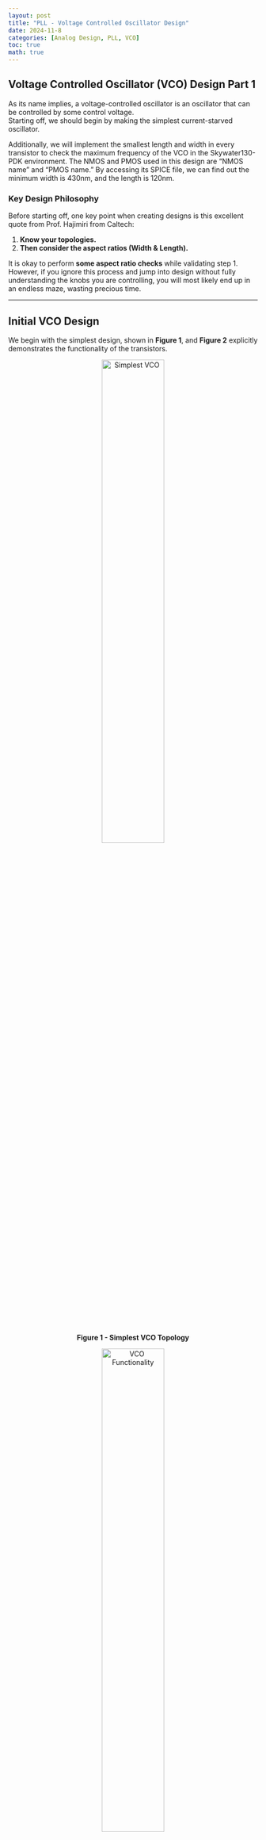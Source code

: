 ```yaml
---
layout: post
title: "PLL - Voltage Controlled Oscillator Design"
date: 2024-11-8
categories: [Analog Design, PLL, VCO]
toc: true
math: true
---
```


## Voltage Controlled Oscillator (VCO) Design Part 1

As its name implies, a voltage-controlled oscillator is an oscillator that can be controlled by some control voltage.  
Starting off, we should begin by making the simplest current-starved oscillator.  

Additionally, we will implement the smallest length and width in every transistor to check the maximum frequency of the VCO in the Skywater130-PDK environment. The NMOS and PMOS used in this design are “NMOS name” and “PMOS name.” By accessing its SPICE file, we can find out the minimum width is 430nm, and the length is 120nm.  


### Key Design Philosophy

Before starting off, one key point when creating designs is this excellent quote from Prof. Hajimiri from Caltech:
1. **Know your topologies.**  
2. **Then consider the aspect ratios (Width & Length).**

It is okay to perform **some aspect ratio checks** while validating step 1. However, if you ignore this process and jump into design without fully understanding the knobs you are controlling, you will most likely end up in an endless maze, wasting precious time.

---

## Initial VCO Design

We begin with the simplest design, shown in **Figure 1**, and **Figure 2** explicitly demonstrates the functionality of the transistors.

<div style="text-align: center;">
  <img src="{{site.url}}/images/pll_vco_design/figure1_simplest_vco.png" alt="Simplest VCO" style="width:50%; display: block; margin: auto;" />
  <p><strong>Figure 1 - Simplest VCO Topology</strong></p>
</div>

<div style="text-align: center;">
  <img src="{{site.url}}/images/pll_vco_design/figure2_vco_functionality.png" alt="VCO Functionality" style="width:50%; display: block; margin: auto;" />
  <p><strong>Figure 2 - VCO Functionality</strong></p>
</div>


The SPICE code for this design is as follows:  
<img src="{{site.url}}/images/pll_vco_design/spice_code.png" alt="Simplest VCO Functionality" style="width:70%; display: block; margin: auto;" />

Our control voltage (V_CONT) is ambiguously set to **0.9V**. This configuration saves the value of `v(osc)` in a `.raw` file. Viewing the waveform, it looks like this:

<div style="text-align: center;">
  <img src="{{site.url}}/images/pll_vco_design/figure3_vco_output_signal.png" alt="Output Signal" style="width:70%; display: block; margin: auto;" />
  <p><strong>Figure 3 - Output Signal</strong></p>
</div>

From the transient response, we can directly measure the period. At our first attempt, the frequency is measured as **1.02 GHz**. This is a promising result because now we may now be able to configure it to our target frequency of **2.4GHz**.

---

## Measuring Kvco

### Why Measure Kvco?
To better understand the behavior of this VCO, we first measure the **Kvco**, as it provides essential insights before diving deeper into the design.

To measure Kvco:
1. **Sweep V_CONT**: From **0V to 1.8V** in 0.1V steps.
2. **SPICE Code**: The SPICE code for this sweep is as follows:  

<div style="text-align: center;">
  <img src="{{site.url}}/images/pll_vco_design/spice_code2.png" alt="Spice code2" style="width:90%; display: block; margin: auto;" />
</div>


> **Note**: After simulation, `.txt` files will be generated. Convert these files to `.csv` for easier examination using Python.

### Automating Kvco Calculation
Manually measuring frequency from 19 raw files is tedious. To streamline this, I developed two Python scripts:
1. **convert_txt_csv.py**: Converts `.txt` files to `.csv`.
2. **find_frequency.py**: Finds frequency using the `find_peaks` library in SciPy.  

#### Python Code Details
- **find_frequency.py**: This script uses `find_peaks` for peak detection. Alternative methods, such as threshold crossing and FFT, were tested, but `find_peaks` provided the best results.  
- **Offset Error**: Note that the code introduces a **1–2% offset error** compared to hand-measured frequencies. For quick Kvco measurements, this is acceptable, but final measurements should be done manually.

---

## Kvco Results and Observations

The Kvco derivation process is as follows:
1. **Run SPICE Simulation**.
2. **Run convert_txt_csv.py**.
3. **Run find_frequency.py**.

The output result is shown below:  

<div style="text-align: center;">
  <img src="{{site.url}}/images/pll_vco_design/simplest_vco_kvco.png" alt="Simplest VCO Kvco" style="width:90%; display: block; margin: auto;" />
  <p><strong>Figure 4 - Simplest VCO Kvco</strong></p>
</div>

### Key Observations
1. The Kvco is **non-linear**, which is undesirable.  
2. The VCO is **inactive** below certain voltage.  

This is due to the current mirroring approach in this topology. When the PMOS and NMOS transistors in the first branch are in cutoff, no current is available to mirror.  
**Figure 5** demonstrates this behavior:

<div style="text-align: center;">
  <img src="{{site.url}}/images/pll_vco_design/first_branches.png" alt="First Branches" style="width:80%; display: block; margin: auto;" />
  <p><strong>Figure 5 - Subthreshold region in 1st Branches </strong></p>
</div>

---

## Addressing the Issues

### Activating the VCO Across All V_CONT
To make the VCO active for all V_CONT values, we provide pathways for current by adding on-resistors to the 2nd–4th branches.

<div style="text-align: center;">
  <img src="{{site.url}}/images/pll_vco_design/vco_with_on_resistors.png" alt="First Branches" style="width:100%; display: block; margin: auto;" />
  <p><strong>Figure 6 - VCO with on-resistors</strong></p>
</div>

<div style="text-align: center;">
  <img src="{{site.url}}/images/pll_vco_design/vco_functionality.png" alt="VCO Functionality" style="width:70%; display: block; margin: auto;" />
  <p><strong>Figure 7 - VCO Functionality</strong></p>
</div>
---

### Improving Kvco Linearity

#### Observation
A linear Kvco is required within the operating control voltage range (**0V to 1.8V**). Currently, the Kvco slope increases rapidly as V_CONT rises, due to the PMOS growing stronger.

<div style="text-align: center;">
  <img src="{{site.url}}/images/pll_vco_design/VCO2_V2.png" alt="VCO2_V2" style="width:70%; display: block; margin: auto;" />
  <p><strong>Figure 8 (Click the photo to see the V2 node voltage)</strong></p>
</div>

#### Solution
To moderate the Kvco slope:  
&nbsp;&nbsp;&nbsp;&nbsp;Increase the **length** of the PMOS variable resistance.


But before we do that, we first raise the aspect ratio for both the NMOS and PMOS variable resistance simultaneously for a more dramatic effect.

<div style="text-align: center;">
  <img src="{{site.url}}/images/pll_vco_design/VCO3_topology.png" alt="VCO3_topology" style="width:100%; display: block; margin: auto;" />
  <p><strong>Figure 9 - VCO with increased aspect ratio</strong></p>
</div>

We then increase the length of the NMOS variable resistance from 0.15um to 1.5um. The value is set until we find a Kvco plot as figure 10.b. This is a time consuming process to find the appropriate length. 

<div style="text-align: center;">
  <img src="{{site.url}}/images/pll_vco_design/VCO4_topology.png" alt="VCO4_topology" style="width:100%; display: block; margin: auto;" />
  <p><strong>Figure 10.a - VCO with increased PMOS length</strong></p>
</div>

<div style="text-align: center;">
  <img src="{{site.url}}/images/pll_vco_design/VCO4_kvco.png" alt="VCO4_kvco" style="width:100%; display: block; margin: auto;" />
  <p><strong>Figure 10.b - Kvco</strong></p>
</div>

---

## VCO Configuration

To configure the VCO for the target frequency:
1. Increase the **length** of the ring oscillator transistors from **0.15µm to 0.27µm**.
2. Tune the **width**, if necessary.

<div style="text-align: center;">
  <img src="{{site.url}}/images/pll_vco_design/VCO5_topology.png" alt="VCO5_topology" style="width:100%; display: block; margin: auto;" />
  <p><strong>Figure 11.a - VCO</strong></p>
</div>

<div style="text-align: center;">
  <img src="{{site.url}}/images/pll_vco_design/VCO5_kvco.png" alt="VCO5_kvco" style="width:100%; display: block; margin: auto;" />
  <p><strong>Figure 11.b - Kvco</strong></p>
</div>

The process is time-consuming but results in the desired frequency response:  
- **Kvco Value**: 281 MHz/V  
<div style="text-align: center;">
  <img src="{{site.url}}/images/pll_vco_design/kvco_value.png" alt="kvco_value" style="width:100%; display: block; margin: auto;" />
</div>

<br>

- **Kvco Max Value**: 763 MHz/V  
<div style="text-align: center;">
  <img src="{{site.url}}/images/pll_vco_design/kvco_value_max.png" alt="kvco_value_max" style="width:100%; display: block; margin: auto;" />
</div>

<br>

## Acutal Design Considerations

However, there are actual design considerations that need to be taken into account.  
Looking at **Figure 11.a**, our VCO’s oscillation relies on the parasitic capacitances in each inverter stage. Also, the VCO only has the minimum three inverter stages, which makes it susceptible to additional parasitic capacitances.

The actual problem arises when the frequency divider is connected to the VCO. In **Figure 12**, we connected our VCO with the “divide-by-120” frequency divider (FD). The actual FD design will be covered later on.

<div style="text-align: center;">
  <img src="{{site.url}}/images/pll_vco_design/vco_frequency_divider.png" alt="Frequency Divider Connected to VCO" style="width:100%; display: block; margin: auto;" />
  <p><strong>Figure 12</strong></p>
</div>

---

## Kvco Measurement with Frequency Divider

Then, if we measure the Kvco of this topology, it appears as **Figure 13**.

<div style="text-align: center;">
  <img src="{{site.url}}/images/pll_vco_design/vco_fd_kvco.png" alt="Kvco Measurement" style="width:100%; display: block; margin: auto;" />
  <p><strong>Figure 13</strong></p>
</div>

We now see that our VCO output frequency range is entirely out of the target frequency, **2.4GHz**.  
As a solution, we make the transistor length in the ringed-oscillator shorter, **0.27µm → 0.22µm**.

<br>

After that, our new Kvco plot will look like **Figure 14**.

<div style="text-align: center;">
  <img src="{{site.url}}/images/pll_vco_design/vco_fd_adjusted_kvco.png" alt="Adjusted Kvco Plot" style="width:100%; display: block; margin: auto;" />
  <p><strong>Figure 14</strong></p>
</div>

---

## Final Kvco Calculation

Calculating the exact frequency from the raw files, the Kvco value is **362 MHz/V**, and this will be our final Kvco value.

<br>

<div style="text-align: center; font-size: 30px;">
  $ \frac{\frac{1}{377.59\times{10^{-6}}}-\frac{1}{500.73\times{10^{-6}}}}{\scriptscriptstyle 1.8-0.0} = {\scriptstyle 362 \, \mathrm{MHz/V}} $
</div>

<br>


---

## Summary and Next Steps

With the Kvco recalculated and adjusted to the desired range, we can now proceed to design the next stages of the PLL, ensuring all design parameters align with the target specifications.